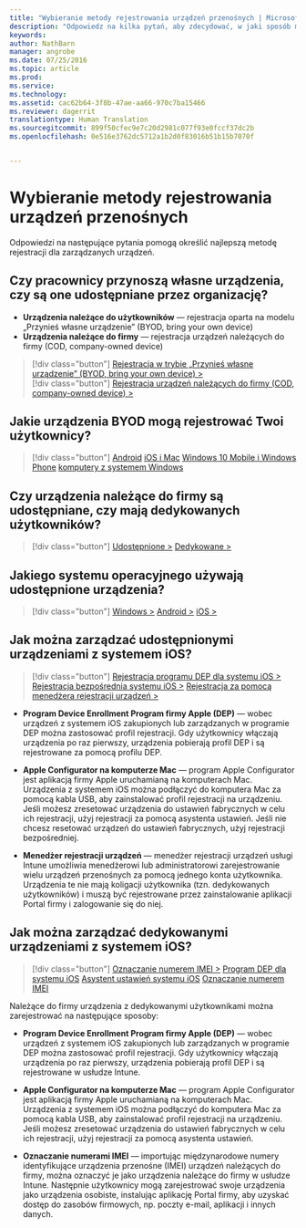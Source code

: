 ```yaml
---
title: "Wybieranie metody rejestrowania urządzeń przenośnych | Microsoft Intune"
description: "Odpowiedz na kilka pytań, aby zdecydować, w jaki sposób ma się odbywać rejestrowanie urządzeń przenośnych w usłudze Intune"
keywords: 
author: NathBarn
manager: angrobe
ms.date: 07/25/2016
ms.topic: article
ms.prod: 
ms.service: 
ms.technology: 
ms.assetid: cac62b64-3f8b-47ae-aa66-970c7ba15466
ms.reviewer: dagerrit
translationtype: Human Translation
ms.sourcegitcommit: 899f50cfec9e7c20d2981c077f93e0fccf37dc2b
ms.openlocfilehash: 0e516e3762dc5712a1b2d0f83016b51b15b7070f


---
```


# Wybieranie metody rejestrowania urządzeń przenośnych

Odpowiedzi na następujące pytania pomogą określić najlepszą metodę rejestracji dla zarządzanych urządzeń.

## **Czy pracownicy przynoszą własne urządzenia, czy są one udostępniane przez organizację?**

  - **Urządzenia należące do użytkowników** — rejestracja oparta na modelu „Przynieś własne urządzenie” (BYOD, bring your own device)
  - **Urządzenia należące do firmy** — rejestracja urządzeń należących do firmy (COD, company-owned device)

> [!div class="button"]
[Rejestracja w trybie „Przynieś własne urządzenie” (BYOD, bring your own device) >](#what-byod-devices-can-your-users-enroll)   
> [!div class="button"]
[Rejestracja urządzeń należących do firmy (COD, company-owned device) >](#are-your-company-owned-devices-shared-or-do-they-have-dedicated-users)

## **Jakie urządzenia BYOD mogą rejestrować Twoi użytkownicy?**

> [!div class="button"]
[Android](/intune/deploy-use/set-up-android-management-with-microsoft-intune) [iOS i Mac](/intune/deploy-use/set-up-ios-and-mac-management-with-microsoft-intune) [Windows 10 Mobile i Windows Phone](/intune/deploy-use/set-up-windows-phone-management-with-microsoft-intune) [komputery z systemem Windows](/intune/deploy-use/set-up-windows-device-management-with-microsoft-intune)

## **Czy urządzenia należące do firmy są udostępniane, czy mają dedykowanych użytkowników?**

> [!div class="button"]
[Udostępnione >](#what-operating-system-are-your-shared-devices-running)   [Dedykowane >](#how-will-you-manage-dedicated-ios-devices)


## **Jakiego systemu operacyjnego używają udostępnione urządzenia?**

  > [!div class="button"]
  [Windows >](/intune/deploy-use/enroll-corporate-owned-devices-with-the-device-enrollment-manager-in-microsoft-intune) [Android >](/intune/deploy-use/enroll-corporate-owned-devices-with-the-device-enrollment-manager-in-microsoft-intune) [iOS >](#how-will-you-manage-shared-ios-devices)

## **Jak można zarządzać udostępnionymi urządzeniami z systemem iOS?**

  > [!div class="button"]
  [Rejestracja programu DEP dla systemu iOS >](/intune/deploy-use/ios-device-enrollment-program-in-microsoft-intune) [Rejestracja bezpośrednia systemu iOS >](/intune/deploy-use/ios-direct-enrollment-in-microsoft-intune) [Rejestracja za pomocą menedżera rejestracji urządzeń >](/intune/deploy-use/enroll-corporate-owned-devices-with-the-device-enrollment-manager-in-microsoft-intune)

  - **Program Device Enrollment Program firmy Apple (DEP)** — wobec urządzeń z systemem iOS zakupionych lub zarządzanych w programie DEP można zastosować profil rejestracji. Gdy użytkownicy włączają urządzenia po raz pierwszy, urządzenia pobierają profil DEP i są rejestrowane za pomocą profilu DEP.

  - **Apple Configurator na komputerze Mac** — program Apple Configurator jest aplikacją firmy Apple uruchamianą na komputerach Mac. Urządzenia z systemem iOS można podłączyć do komputera Mac za pomocą kabla USB, aby zainstalować profil rejestracji na urządzeniu. Jeśli możesz zresetować urządzenia do ustawień fabrycznych w celu ich rejestracji, użyj rejestracji za pomocą asystenta ustawień. Jeśli nie chcesz resetować urządzeń do ustawień fabrycznych, użyj rejestracji bezpośredniej.

  - **Menedżer rejestracji urządzeń** — menedżer rejestracji urządzeń usługi Intune umożliwia menedżerowi lub administratorowi zarejestrowanie wielu urządzeń przenośnych za pomocą jednego konta użytkownika. Urządzenia te nie mają koligacji użytkownika (tzn. dedykowanych użytkowników) i muszą być rejestrowane przez zainstalowanie aplikacji Portal firmy i zalogowanie się do niej.

## **Jak można zarządzać dedykowanymi urządzeniami z systemem iOS?**

  > [!div class="button"]
  [Oznaczanie numerem IMEI >](/intune/deploy-use/specify-corporate-owned-devices-with-international-mobile-equipment-identity-imei-numbers) [Program DEP dla systemu iOS](/intune/deploy-use/ios-device-enrollment-program-in-microsoft-intune) [Asystent ustawień systemu iOS](/intune/deploy-use/ios-setup-assistant-enrollment-in-microsoft-intune) [Oznaczanie numerem IMEI](/intune/deploy-use/specify-corporate-owned-devices-with-international-mobile-equipment-identity-imei-numbers)

  Należące do firmy urządzenia z dedykowanymi użytkownikami można zarejestrować na następujące sposoby:

  - **Program Device Enrollment Program firmy Apple (DEP)** — wobec urządzeń z systemem iOS zakupionych lub zarządzanych w programie DEP można zastosować profil rejestracji. Gdy użytkownicy włączają urządzenia po raz pierwszy, urządzenia pobierają profil DEP i są rejestrowane w usłudze Intune.

  - **Apple Configurator na komputerze Mac** — program Apple Configurator jest aplikacją firmy Apple uruchamianą na komputerach Mac. Urządzenia z systemem iOS można podłączyć do komputera Mac za pomocą kabla USB, aby zainstalować profil rejestracji na urządzeniu. Jeśli możesz zresetować urządzenia do ustawień fabrycznych w celu ich rejestracji, użyj rejestracji za pomocą asystenta ustawień.

  - **Oznaczanie numerami IMEI** — importując międzynarodowe numery identyfikujące urządzenia przenośne (IMEI) urządzeń należących do firmy, można oznaczyć je jako urządzenia należące do firmy w usłudze Intune. Następnie użytkownicy mogą zarejestrować swoje urządzenia jako urządzenia osobiste, instalując aplikację Portal firmy, aby uzyskać dostęp do zasobów firmowych, np. poczty e-mail, aplikacji i innych danych.



<!--HONumber=Sep16_HO2-->


